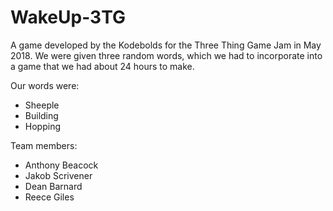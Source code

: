 # WakeUp-3TG

A game developed by the Kodebolds for the Three Thing Game Jam in May 2018. 
We were given three random words, which we had to incorporate into a game that we had about 24 hours to make. 

Our words were:
- Sheeple
- Building
- Hopping

Team members:
- Anthony Beacock
- Jakob Scrivener
- Dean Barnard
- Reece Giles
